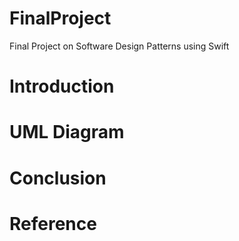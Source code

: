 # FinalProject
Final Project on Software Design Patterns using Swift
# Introduction
# UML Diagram
# Conclusion
# Reference
